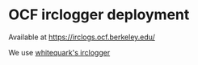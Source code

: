# OCF irclogger deployment

Available at https://irclogs.ocf.berkeley.edu/

We use [whitequark's irclogger](https://github.com/whitequark/irclogger)
